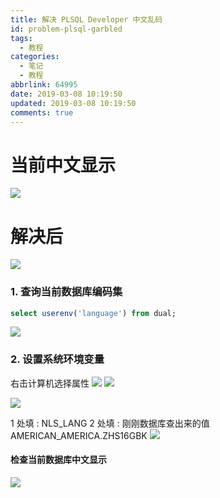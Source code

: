 ```yaml
---
title: 解决 PLSQL Developer 中文乱码
id: problem-plsql-garbled
tags:
  - 教程
categories:
  - 笔记
  - 教程
abbrlink: 64995
date: 2019-03-08 10:19:50
updated: 2019-03-08 10:19:50
comments: true
---
```



# 当前中文显示
![](/images/posts/problem-plsql-garbled/20190308101902235.png)

# 解决后
![](/images/posts/problem-plsql-garbled/20190308101925588.png)

<!--more-->

### 1. 查询当前数据库编码集
```sql
select userenv('language') from dual;
```
![](/images/posts/problem-plsql-garbled/20190308101212690.png)

### 2. 设置系统环境变量
右击计算机选择属性
![](/images/posts/problem-plsql-garbled/20190308101322676.png)
![](/images/posts/problem-plsql-garbled/20190308101410401.png)

![](/images/posts/problem-plsql-garbled/20190308101523374.png)

1 处填 : NLS_LANG
2 处填 : 刚刚数据库查出来的值 AMERICAN_AMERICA.ZHS16GBK
![](/images/posts/problem-plsql-garbled/20190308101610281.png)

#### 检查当前数据库中文显示

![](/images/posts/problem-plsql-garbled/20190308101849623.png)
